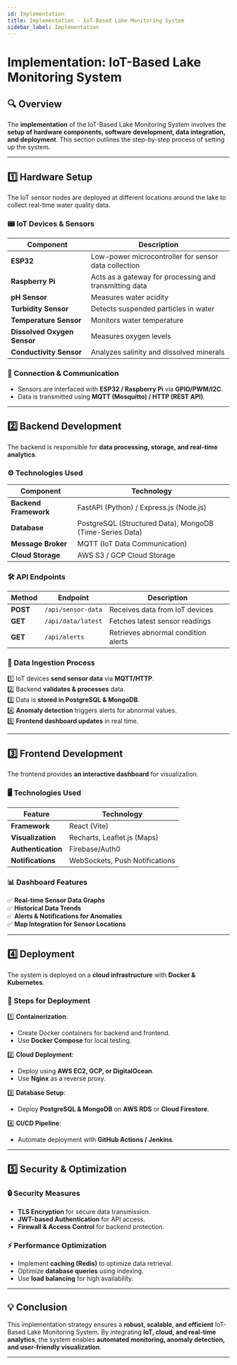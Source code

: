 ```yaml
---
id: Implementation
title: Implementation - IoT-Based Lake Monitoring System
sidebar_label: Implementation
---
```


# **Implementation: IoT-Based Lake Monitoring System**

## **🔍 Overview**
The **implementation** of the IoT-Based Lake Monitoring System involves the **setup of hardware components, software development, data integration, and deployment**. This section outlines the step-by-step process of setting up the system.

---

## **1️⃣ Hardware Setup**
The IoT sensor nodes are deployed at different locations around the lake to collect real-time water quality data.

### **📟 IoT Devices & Sensors**
| Component | Description |
|-----------|------------|
| **ESP32** | Low-power microcontroller for sensor data collection |
| **Raspberry Pi** | Acts as a gateway for processing and transmitting data |
| **pH Sensor** | Measures water acidity |
| **Turbidity Sensor** | Detects suspended particles in water |
| **Temperature Sensor** | Monitors water temperature |
| **Dissolved Oxygen Sensor** | Measures oxygen levels |
| **Conductivity Sensor** | Analyzes salinity and dissolved minerals |

### **🔌 Connection & Communication**
- Sensors are interfaced with **ESP32 / Raspberry Pi** via **GPIO/PWM/I2C**.
- Data is transmitted using **MQTT (Mosquitto) / HTTP (REST API)**.

---

## **2️⃣ Backend Development**
The backend is responsible for **data processing, storage, and real-time analytics**.

### **⚙️ Technologies Used**
| Component | Technology |
|-----------|------------|
| **Backend Framework** | FastAPI (Python) / Express.js (Node.js) |
| **Database** | PostgreSQL (Structured Data), MongoDB (Time-Series Data) |
| **Message Broker** | MQTT (IoT Data Communication) |
| **Cloud Storage** | AWS S3 / GCP Cloud Storage |

### **🛠️ API Endpoints**
| Method | Endpoint | Description |
|--------|---------|-------------|
| **POST** | `/api/sensor-data` | Receives data from IoT devices |
| **GET** | `/api/data/latest` | Fetches latest sensor readings |
| **GET** | `/api/alerts` | Retrieves abnormal condition alerts |

### **📡 Data Ingestion Process**
1️⃣ IoT devices **send sensor data** via **MQTT/HTTP**.  
2️⃣ Backend **validates & processes** data.  
3️⃣ Data is **stored in PostgreSQL & MongoDB**.  
4️⃣ **Anomaly detection** triggers alerts for abnormal values.  
5️⃣ **Frontend dashboard updates** in real time.  

---

## **3️⃣ Frontend Development**
The frontend provides **an interactive dashboard** for visualization.

### **🖥️ Technologies Used**
| Feature | Technology |
|---------|------------|
| **Framework** | React (Vite) |
| **Visualization** | Recharts, Leaflet.js (Maps) |
| **Authentication** | Firebase/Auth0 |
| **Notifications** | WebSockets, Push Notifications |

### **📊 Dashboard Features**
✅ **Real-time Sensor Data Graphs**  
✅ **Historical Data Trends**  
✅ **Alerts & Notifications for Anomalies**  
✅ **Map Integration for Sensor Locations**  

---

## **4️⃣ Deployment**
The system is deployed on a **cloud infrastructure** with **Docker & Kubernetes**.

### **🚀 Steps for Deployment**
1️⃣ **Containerization**:  
   - Create Docker containers for backend and frontend.
   - Use **Docker Compose** for local testing.

2️⃣ **Cloud Deployment**:  
   - Deploy using **AWS EC2, GCP, or DigitalOcean**.
   - Use **Nginx** as a reverse proxy.

3️⃣ **Database Setup**:  
   - Deploy **PostgreSQL & MongoDB** on **AWS RDS** or **Cloud Firestore**.

4️⃣ **CI/CD Pipeline**:  
   - Automate deployment with **GitHub Actions / Jenkins**.

---

## **5️⃣ Security & Optimization**
### **🔒 Security Measures**
- **TLS Encryption** for secure data transmission.
- **JWT-based Authentication** for API access.
- **Firewall & Access Control** for backend protection.

### **⚡ Performance Optimization**
- Implement **caching (Redis)** to optimize data retrieval.
- Optimize **database queries** using indexing.
- Use **load balancing** for high availability.

---

## **💡 Conclusion**
This implementation strategy ensures a **robust, scalable, and efficient** IoT-Based Lake Monitoring System. By integrating **IoT, cloud, and real-time analytics**, the system enables **automated monitoring, anomaly detection, and user-friendly visualization**.

---
